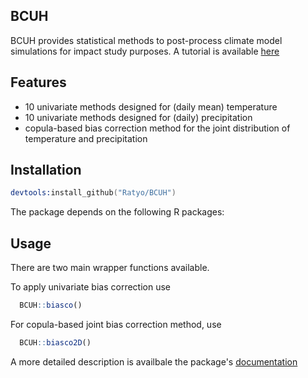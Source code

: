 ## BCUH

BCUH provides statistical methods to post-process climate model simulations for impact study purposes. A tutorial is available [here](http://ratyo.github.io/BCUH)

## Features

 - 10 univariate methods designed for (daily mean) temperature
 - 10 univariate methods designed for (daily) precipitation
 - copula-based bias correction method for the joint distribution of temperature and precipitation
 
## Installation

```s
devtools:install_github("Ratyo/BCUH")
```

The package depends on the following R packages:


## Usage

There are two main wrapper functions available. 

To apply univariate bias correction use

```r
  BCUH::biasco()
```

For copula-based joint bias correction method, use

```r
  BCUH::biasco2D()
```


A more detailed description is availbale the package's [documentation](http://ratyo.github.io/BCUH)

